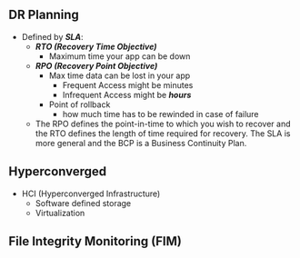 ## DR Planning
- Defined by _**SLA**_:
	- _**RTO (Recovery Time Objective)**_
		- Maximum time your app can be down
	- _**RPO (Recovery Point Objective)**_
		- Max time data can be lost in your app
			- Frequent Access might be minutes
			- Infrequent Access might be _**hours**_
		- Point of rollback
			- how much time has to be rewinded in case of failure
	- The RPO defines the point-in-time to which you wish to recover and the RTO defines the length of time required for recovery. The SLA is more general and the BCP is a Business Continuity Plan.

## Hyperconverged
- HCI (Hyperconverged Infrastructure)
	- Software defined storage
	- Virtualization
## File Integrity Monitoring (FIM)